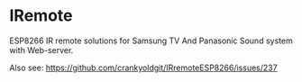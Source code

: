 # IRemote
ESP8266 IR remote solutions for Samsung TV And Panasonic Sound system with Web-server.

Also see:
https://github.com/crankyoldgit/IRremoteESP8266/issues/237
